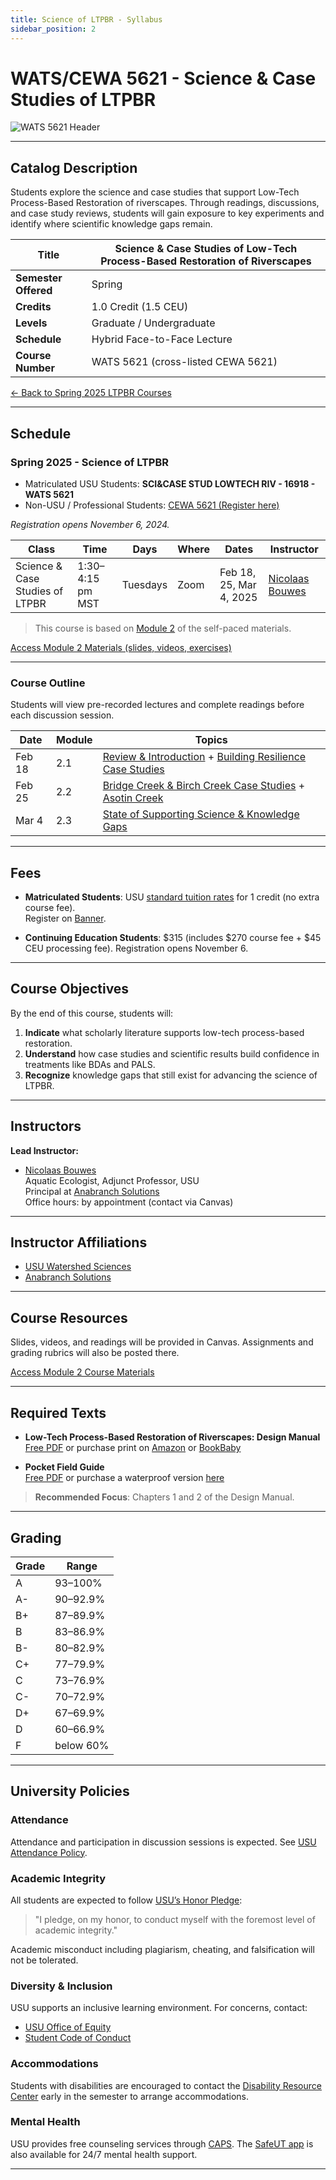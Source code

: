 ```yaml
---
title: Science of LTPBR - Syllabus
sidebar_position: 2
---
```


# WATS/CEWA 5621 - Science & Case Studies of LTPBR

![WATS 5621 Header](/img/courses/WATS-5621_header_C.png)

---

## Catalog Description

Students explore the science and case studies that support Low-Tech Process-Based Restoration of riverscapes. Through readings, discussions, and case study reviews, students will gain exposure to key experiments and identify where scientific knowledge gaps remain.

| **Title** | Science & Case Studies of Low-Tech Process-Based Restoration of Riverscapes |
|-----------|----------------------------------------------------------------------------|
| **Semester Offered** | Spring |
| **Credits** | 1.0 Credit (1.5 CEU) |
| **Levels** | Graduate / Undergraduate |
| **Schedule** | Hybrid Face-to-Face Lecture |
| **Course Number** | WATS 5621 (cross-listed CEWA 5621) |

[← Back to Spring 2025 LTPBR Courses](/workshops/2025/USU/)

---

## Schedule

### Spring 2025 - Science of LTPBR

- Matriculated USU Students: **SCI&CASE STUD LOWTECH RIV - 16918 - WATS 5621**
- Non-USU / Professional Students: [CEWA 5621 (Register here)](https://cpe.usu.edu/search/publicCourseSearchDetails.do?method=load&courseId=1073960)

*Registration opens November 6, 2024.*

| Class | Time | Days | Where | Dates | Instructor |
|-------|------|------|-------|-------|------------|
| Science & Case Studies of LTPBR | 1:30–4:15 pm MST | Tuesdays | Zoom | Feb 18, 25, Mar 4, 2025 | [Nicolaas Bouwes](/workshops/2020/SGI/#instruction-team) |

> This course is based on [Module 2](/workshops/2020/SGI/Modules/module2) of the self-paced materials.

[Access Module 2 Materials (slides, videos, exercises)](/workshops/2020/SGI/Modules/module2)

---

### Course Outline

Students will view pre-recorded lectures and complete readings before each discussion session.

| Date | Module | Topics |
|------|--------|--------|
| Feb 18 | 2.1 | [Review & Introduction](http://lowtechpbr.restoration.usu.edu/workshops/2020/SGI/Modules/module2.html#b-mimicking--promoting-wood-accumulation--beaver-dam-activity) + [Building Resilience Case Studies](http://lowtechpbr.restoration.usu.edu/workshops/2020/SGI/Modules/module2.html#e-building-resilience-with-low-tech) |
| Feb 25 | 2.2 | [Bridge Creek & Birch Creek Case Studies](http://lowtechpbr.restoration.usu.edu/workshops/2020/SGI/Modules/module2.html#c-beaver-dam-analogues-bridge-creek--birch-creek) + [Asotin Creek](http://lowtechpbr.restoration.usu.edu/workshops/2020/SGI/Modules/module2.html#d-post-assisted-log-structures-case-study-asotin-creek) |
| Mar 4 | 2.3 | [State of Supporting Science & Knowledge Gaps](http://lowtechpbr.restoration.usu.edu/workshops/2020/SGI/Modules/module2.html#f-where-science-is-at-ongoing--outstanding-science) |

---

## Fees

- **Matriculated Students**: USU [standard tuition rates](https://www.usu.edu/registrar/registration/payment/) for 1 credit (no extra course fee).  
  Register on [Banner](http://banner.usu.edu).

- **Continuing Education Students**: $315 (includes $270 course fee + $45 CEU processing fee). Registration opens November 6.

---

## Course Objectives

By the end of this course, students will:

1. **Indicate** what scholarly literature supports low-tech process-based restoration.
2. **Understand** how case studies and scientific results build confidence in treatments like BDAs and PALS.
3. **Recognize** knowledge gaps that still exist for advancing the science of LTPBR.

---

## Instructors

**Lead Instructor:**

- [Nicolaas Bouwes](https://www.researchgate.net/profile/Nick_Bouwes)  
  Aquatic Ecologist, Adjunct Professor, USU  
  Principal at [Anabranch Solutions](https://www.anabranchsolutions.com/nick-bouwes.html)  
  Office hours: by appointment (contact via Canvas)

---

## Instructor Affiliations

- [USU Watershed Sciences](https://qcnr.usu.edu/wats/index)  
- [Anabranch Solutions](https://www.anabranchsolutions.com/)

---

## Course Resources

Slides, videos, and readings will be provided in Canvas. Assignments and grading rubrics will also be posted there.

[Access Module 2 Course Materials](/workshops/2020/SGI/Modules/module2)

---

## Required Texts

- **Low-Tech Process-Based Restoration of Riverscapes: Design Manual**  
  [Free PDF](/manual) or purchase print on [Amazon](https://www.amazon.com/Low-Tech-Process-Based-Restoration-Riverscapes-Design/dp/1543972993) or [BookBaby](https://store.bookbaby.com/bookshop/book/index.aspx?bookURL=Low-Tech-Process-Based-Restoration-of-Riverscapes)

- **Pocket Field Guide**  
  [Free PDF](/resources/pocket) or purchase a waterproof version [here](http://www.anabranchsolutions.com/store/p7/pocketguide.html)

> **Recommended Focus**: Chapters 1 and 2 of the Design Manual.

---

## Grading

| Grade | Range |
|-------|-------|
| A | 93–100% |
| A- | 90–92.9% |
| B+ | 87–89.9% |
| B | 83–86.9% |
| B- | 80–82.9% |
| C+ | 77–79.9% |
| C | 73–76.9% |
| C- | 70–72.9% |
| D+ | 67–69.9% |
| D | 60–66.9% |
| F | below 60% |

---

## University Policies

### Attendance

Attendance and participation in discussion sessions is expected. See [USU Attendance Policy](https://catalog.usu.edu/content.php?catoid=12&navoid=3160).

### Academic Integrity

All students are expected to follow [USU’s Honor Pledge](https://studentconduct.usu.edu/studentcode/article6):

> "I pledge, on my honor, to conduct myself with the foremost level of academic integrity."

Academic misconduct including plagiarism, cheating, and falsification will not be tolerated.

### Diversity & Inclusion

USU supports an inclusive learning environment. For concerns, contact:

- [USU Office of Equity](https://equity.usu.edu)
- [Student Code of Conduct](https://studentconduct.usu.edu/studentcode/)

### Accommodations

Students with disabilities are encouraged to contact the [Disability Resource Center](http://www.usu.edu/drc/) early in the semester to arrange accommodations.

### Mental Health

USU provides free counseling services through [CAPS](https://counseling.usu.edu/). The [SafeUT app](https://healthcare.utah.edu/uni/programs/safe-ut-smartphone-app) is also available for 24/7 mental health support.

---
